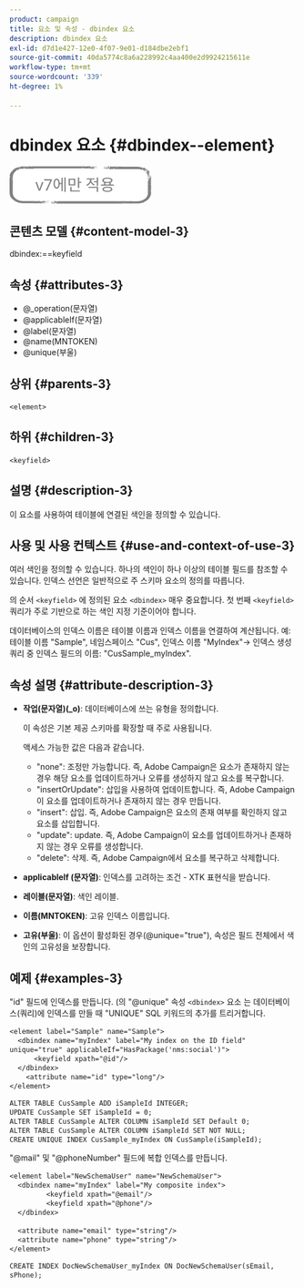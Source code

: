 ```yaml
---
product: campaign
title: 요소 및 속성 - dbindex 요소
description: dbindex 요소
exl-id: d7d1e427-12e0-4f07-9e01-d184dbe2ebf1
source-git-commit: 40da5774c8a6a228992c4aa400e2d9924215611e
workflow-type: tm+mt
source-wordcount: '339'
ht-degree: 1%

---
```


# dbindex 요소 {#dbindex--element}

![](../../../assets/v7-only.svg)

## 콘텐츠 모델 {#content-model-3}

dbindex:==keyfield

## 속성 {#attributes-3}

* @_operation(문자열)
* @applicableIf(문자열)
* @label(문자열)
* @name(MNTOKEN)
* @unique(부울)

## 상위 {#parents-3}

`<element>`

## 하위 {#children-3}

`<keyfield>`

## 설명 {#description-3}

이 요소를 사용하여 테이블에 연결된 색인을 정의할 수 있습니다.

## 사용 및 사용 컨텍스트 {#use-and-context-of-use-3}

여러 색인을 정의할 수 있습니다. 하나의 색인이 하나 이상의 테이블 필드를 참조할 수 있습니다. 인덱스 선언은 일반적으로 주 스키마 요소의 정의를 따릅니다.

의 순서 `<keyfield>` 에 정의된 요소 `<dbindex>` 매우 중요합니다. 첫 번째 `<keyfield>` 쿼리가 주로 기반으로 하는 색인 지정 기준이어야 합니다.

데이터베이스의 인덱스 이름은 테이블 이름과 인덱스 이름을 연결하여 계산됩니다. 예: 테이블 이름 &quot;Sample&quot;, 네임스페이스 &quot;Cus&quot;, 인덱스 이름 &quot;MyIndex&quot;-> 인덱스 생성 쿼리 중 인덱스 필드의 이름: &quot;CusSample_myIndex&quot;.

## 속성 설명 {#attribute-description-3}

* **작업(문자열)(_o)**: 데이터베이스에 쓰는 유형을 정의합니다.

   이 속성은 기본 제공 스키마를 확장할 때 주로 사용됩니다.

   액세스 가능한 값은 다음과 같습니다.

   * &quot;none&quot;: 조정만 가능합니다. 즉, Adobe Campaign은 요소가 존재하지 않는 경우 해당 요소를 업데이트하거나 오류를 생성하지 않고 요소를 복구합니다.
   * &quot;insertOrUpdate&quot;: 삽입을 사용하여 업데이트합니다. 즉, Adobe Campaign이 요소를 업데이트하거나 존재하지 않는 경우 만듭니다.
   * &quot;insert&quot;: 삽입. 즉, Adobe Campaign은 요소의 존재 여부를 확인하지 않고 요소를 삽입합니다.
   * &quot;update&quot;: update. 즉, Adobe Campaign이 요소를 업데이트하거나 존재하지 않는 경우 오류를 생성합니다.
   * &quot;delete&quot;: 삭제. 즉, Adobe Campaign에서 요소를 복구하고 삭제합니다.

* **applicableIf (문자열)**: 인덱스를 고려하는 조건 - XTK 표현식을 받습니다.
* **레이블(문자열)**: 색인 레이블.
* **이름(MNTOKEN)**: 고유 인덱스 이름입니다.
* **고유(부울)**: 이 옵션이 활성화된 경우(@unique=&quot;true&quot;), 속성은 필드 전체에서 색인의 고유성을 보장합니다.

## 예제 {#examples-3}

&quot;id&quot; 필드에 인덱스를 만듭니다. (의 &quot;@unique&quot; 속성 `<dbindex>` 요소 는 데이터베이스(쿼리)에 인덱스를 만들 때 &quot;UNIQUE&quot; SQL 키워드의 추가를 트리거합니다.

```
<element label="Sample" name="Sample">
  <dbindex name="myIndex" label="My index on the ID field" unique="true" applicableIf="HasPackage('nms:social')">
      <keyfield xpath="@id"/>
  </dbindex>
    <attribute name="id" type="long"/>
</element>          
```

```
ALTER TABLE CusSample ADD iSampleId INTEGER;
UPDATE CusSample SET iSampleId = 0;
ALTER TABLE CusSample ALTER COLUMN iSampleId SET Default 0;
ALTER TABLE CusSample ALTER COLUMN iSampleId SET NOT NULL; 
CREATE UNIQUE INDEX CusSample_myIndex ON CusSample(iSampleId);
```

&quot;@mail&quot; 및 &quot;@phoneNumber&quot; 필드에 복합 인덱스를 만듭니다.

```
<element label="NewSchemaUser" name="NewSchemaUser">
  <dbindex name="myIndex" label="My composite index">
         <keyfield xpath="@email"/>
         <keyfield xpath="@phone"/>
  </dbindex>
  
  <attribute name="email" type="string"/>
  <attribute name="phone" type="string"/>
</element>      
```

```
CREATE INDEX DocNewSchemaUser_myIndex ON DocNewSchemaUser(sEmail, sPhone);
```
